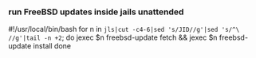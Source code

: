 ### run FreeBSD updates inside jails unattended 

#!/usr/local/bin/bash
for n in `jls|cut -c4-6|sed 's/JID//g'|sed 's/^\ //g'|tail -n +2`; 
  do
    jexec $n freebsd-update fetch && jexec $n freebsd-update install
  done
